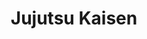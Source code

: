 ---
layout: lecteur.njk
tags : jjk

title : Jujutsu Kaisen 
episode : 17
saison : 1
iframe : https://streamtape.com/e/Mkg2Jpvl6xtmmO7/JUJUTSU_KAISEN_-_17_VOSTFR.mp4

cc :  VostFr
---